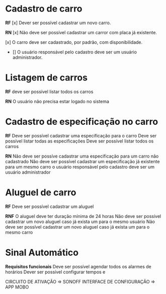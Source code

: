 # Cadastro de carro

**RF**
[x] Dever ser possível cadastrar um novo carro.

**RN**
[x] Não deve ser possível cadastrar um carror com placa já existente.
<!-- [] Não deve ser possível alterar a placa de um carror já cadastrado. -->
[x] O carro deve ser cadastrado, por padrão, com disponibilidade.
* [] O usuário responsável pelo cadastro deve ser um usuário administrador.

# Listagem de carros

**RF**
deve ser possível listar todos os carros

**RN**
O usuário não precisa estar logado no sistema


# Cadastro de especificação no carro
**RF**
Deve ser possível cadastrar uma especificação para o carro
Deve ser possível listar todas as especificações
Deve ser possível listar todos os carros

**RN**
Não deve ser possíve cadastrar uma especificação para um carro não cadastrado
Não deve ser possível cadastrar um especificação já existente para um mesmo carro
o usuário responsável pelo cadastro deve ser um usuário administrador


# Aluguel de carro
**RF**
Deve ser possível cadastrar um aluguel

**RNF**
O aluguel deve ter duração mínima de 24 horas
Não deve ser possível cadastrar um novo aluguel caso já exista um para o mesmo usuário
Não deve ser possível cadastrar um novo aluguel caso já exista um para o mesmo carro



# Sinal Automático


**Requisitos funcionais**
Deve ser possível agendar todos os alarmes de horários
Dever ser possível configurar tempos e 



CIRCUITO DE ATIVAÇÃO => SONOFF
INTERFACE DE CONFIGURAÇÃO => APP MOBO


